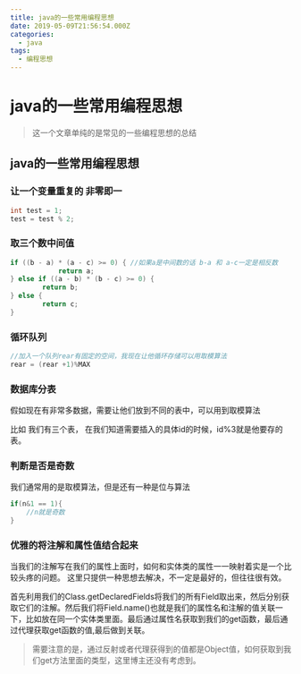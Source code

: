 ```yaml
---
title: java的一些常用编程思想
date: 2019-05-09T21:56:54.000Z
categories:
  - java
tags:
  - 编程思想
---
```


# java的一些常用编程思想

> 这一个文章单纯的是常见的一些编程思想的总结

## java的一些常用编程思想

### 让一个变量重复的 非零即一

```java
int test = 1;
test = test % 2;
```

### 取三个数中间值

```java
if ((b - a) * (a - c) >= 0) { //如果a是中间数的话 b-a 和 a-c一定是相反数
			return a;
} else if ((a - b) * (b - c) >= 0) {
		return b;
} else {
		return c;
}
```

### 循环队列

```java
//加入一个队列rear有固定的空间，我现在让他循环存储可以用取模算法
rear = (rear +1)%MAX
```

### 数据库分表

假如现在有非常多数据，需要让他们放到不同的表中，可以用到取模算法

比如 我们有三个表， 在我们知道需要插入的具体id的时候，id%3就是他要存的表。

### 判断是否是奇数

我们通常用的是取模算法，但是还有一种是位与算法

```java
if(n&1 == 1){
    //n就是奇数
}
```

### 优雅的将注解和属性值结合起来

当我们的注解写在我们的属性上面时，如何和实体类的属性一一映射着实是一个比较头疼的问题。 这里只提供一种思想去解决，不一定是最好的，但往往很有效。

首先利用我们的Class.getDeclaredFields将我们的所有Field取出来，然后分别获取它们的注解。然后我们将Field.name()也就是我们的属性名和注解的值关联一下，比如放在同一个实体类里面。最后通过属性名获取到我们的get函数，最后通过代理获取get函数的值,最后做到关联。

> 需要注意的是，通过反射或者代理获得到的值都是Object值，如何获取到我们get方法里面的类型，这里博主还没有考虑到。
